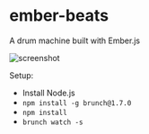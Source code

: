 ember-beats
============

A drum machine built with Ember.js

![screenshot](https://f.cloud.github.com/assets/2526/986155/c084c8b4-08d2-11e3-933e-45a5a5e3cab1.png)

Setup:

 - Install Node.js
 - ```npm install -g brunch@1.7.0```
 - ```npm install```
 - ```brunch watch -s```
